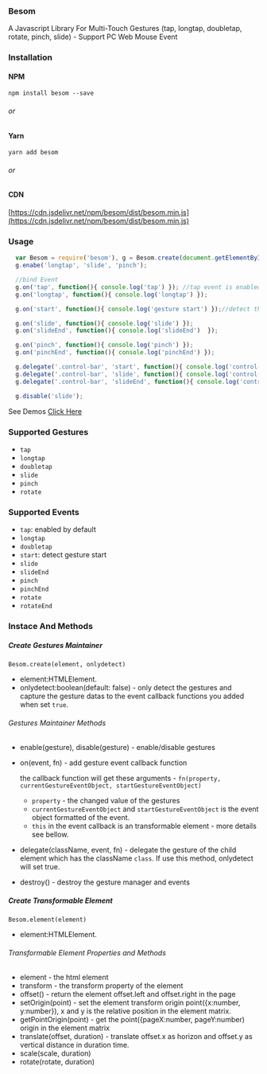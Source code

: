 ### Besom 

A Javascript Library For Multi-Touch Gestures (tap, longtap, doubletap, rotate, pinch, slide) - Support PC Web Mouse Event

### Installation

#### NPM

```
npm install besom --save
```

###### or

#### Yarn

```
yarn add besom
```

###### or

#### CDN

[https://cdn.jsdelivr.net/npm/besom/dist/besom.min.js](https://cdn.jsdelivr.net/npm/besom/dist/besom.min.js)


### Usage

```javascript
  var Besom = require('besom'), g = Besom.create(document.getElementById('demo'));
  g.enabe('longtap', 'slide', 'pinch');

  //bind Event
  g.on('tap', function(){ console.log('tap') }); //tap event is enabled by default
  g.on('longtap', function(){ console.log('longtap') });

  g.on('start', function(){ console.log('gesture start') });//detect the gesture start

  g.on('slide', function(){ console.log('slide') });
  g.on('slideEnd', function(){ console.log('slideEnd')  });

  g.on('pinch', function(){ console.log('pinch') });
  g.on('pinchEnd', function(){ console.log('pinchEnd') });

  g.delegate('.control-bar', 'start', function(){ console.log('control-bar is slide start') })
  g.delegate('.control-bar', 'slide', function(){ console.log('control-bar is sliding') })
  g.delegate('.control-bar', 'slideEnd', function(){ console.log('control-bar slide end') })

  g.disable('slide');

```



See Demos [Click Here](https://github.com/abcrun/besom/tree/master/demo)

### Supported Gestures

* `tap` 
* `longtap`
* `doubletap`
* `slide`
* `pinch`
* `rotate`

### Supported Events

* `tap`: enabled by default
* `longtap`
* `doubletap`
* `start`: detect gesture start 
* `slide`
* `slideEnd`
* `pinch`
* `pinchEnd`
* `rotate`
* `rotateEnd`

### Instace And Methods

##### Create Gestures Maintainer

```
Besom.create(element, onlydetect)
```

* element:HTMLElement.
* onlydetect:boolean(default: false) - only detect the gestures and capture the gesture datas to the event callback functions you added when set `true`. 

###### Gestures Maintainer Methods

* enable(gesture), disable(gesture) - enable/disable gestures 

* on(event, fn) - add gesture event callback function 

   the callback function will get these arguments - `fn(property, currentGestureEventObject, startGestureEventObject)`

  * `property` - the changed value of the gestures
  * `currentGestureEventObject` and `startGestureEventObject` is the event object formatted of the event.
  * `this` in the event callback is an transformable element - more details see bellow.

* delegate(className, event, fn) - delegate the gesture of the child element which has the className `class`. If use this method, onlydetect will set true.

* destroy() - destroy the gesture manager and events

##### Create Transformable Element

```
Besom.element(element)
```

* element:HTMLElement.

###### Transformable Element Properties and Methods

* element - the html element
* transform - the transform property of the element
* offset() - return the element offset.left and offset.right in the page
* setOrigin(point) - set the element transform origin point({x:number, y:number}), x and y is the relative position in the element matrix.
* getPointOrigin(point) - get the point({pageX:number, pageY:number) origin in the element matrix
* translate(offset, duration) - translate offset.x as horizon and offset.y as vertical distance in duration time.
* scale(scale, duration)
* rotate(rotate, duration)


